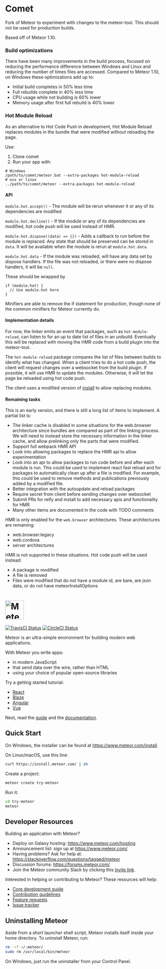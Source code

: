 # Comet

Fork of Meteor to experiment with changes to the meteor-tool. This should not be used for production builds.

Based off of Meteor 1.10.

### Build optimizations

There have been many improvements in the build process, focused on reducing the performance difference between Windows and Linux and reducing the number of times files are accessed. Compared to Meteor 1.10, on Windows these optimizations add up to:

- Initial build completes in 50% less time
- Full rebuilds complete in 40% less time
- CPU usage while not building is 60% lower
- Memory usage after first full rebuild is 40% lower

### Hot Module Reload

As an alternative to Hot Code Push in development, Hot Module Reload replaces  modules in the bundle that were modified without reloading the page.

Use:
1. Clone comet
2. Run your app with:

```
# Windows
/path/to/comet/meteor.bat --extra-packages hot-module-reload
# osx or linux
../path/to/comet/meteor --extra-packages hot-module-reload
```

#### API

`module.hot.accept()` - The module will be rerun whenever it or any of its dependencies are modified

`module.hot.decline()` - If the module or any of its dependencies are modified, hot code push will be used instead of HMR.

`module.hot.dispose((data) => {})` - Adds a callback to run before the module is replaced. Any state that should be preserved can be stored in `data`. It will be available when the module is rerun at `module.hot.data`.

`module.hot.data` - If the module was reloaded, will have any data set by dispose handlers. If the file was not reloaded, or there were no dispose handlers, it will be `null`.

These should be wrapped by
```
if (module.hot) {
  // Use module.hot here
}
```

Minifiers are able to remove the if statement for production, though none of the common minifiers for Meteor currently do.

#### Implementation details

For now, the linker emits an event that packages, such as `hot-module-reload`, can listen to for an up to date list of files in an unibuild. Eventually this will be replaced with moving the HMR code from a build plugin into the meteor-tool.

The `hot-module-reload` package compares the list of files between builds to identify what has changed. When a client tries to do a hot code push, the client will request changes over a websocket from the build plugin. If possible, it will use HMR to update the modules. Otherwise, it will let the page be reloaded using hot code push.

The client uses a modified version of [install](https://www.npmjs.com/package/install) to allow replacing modules.

#### Remaining tasks

This is an early version, and there is still a long list of items to implement. A partial list is:

- The linker cache is disabled in some situations for the web.browser architecture since bundles are compared as part of the linking process. We will need to instead store the necessary information in the linker cache, and allow prelinking only the parts that were modified.
- Support full webpack HMR API
- Look into allowing packages to replace the HMR api to allow experimentation
- Look into an api to allow packages to run code before and after each module is run. This could be used to implement react fast reload and for packages to automatically clean up after a file is modified. For example, this could be used to remove methods and publications previously added by a modified file.
- Better integration with the autoupdate and reload packages
- Require secret from client before sending changes over websocket
- Submit PRs for reify and install to add necessary apis and functionality for HMR
- Many other items are documented in the code with TODO comments

HMR is only enabled for the `web.browser` architectures. These architectures are remaining:

- web.browser.legacy
- web.cordova
- server architectures

HMR is not supported in these situations. Hot code push will be used instead:

- A package is modified
- A file is removed
- Files were modified that do not have a module id, are bare, are json data, or do not have meteorInstallOptions

# <a href='https://www.meteor.com'><img src='https://user-images.githubusercontent.com/841294/26841702-0902bbee-4af3-11e7-9805-0618da66a246.png' height='60' alt='Meteor'></a>

[![TravisCI Status](https://travis-ci.org/meteor/meteor.svg?branch=devel)](https://travis-ci.org/meteor/meteor)
[![CircleCI Status](https://circleci.com/gh/meteor/meteor/tree/devel.svg?style=shield&circle-token=c2d3c041506bd493ef3795ffa4448684cfce97b8)](https://circleci.com/gh/meteor/meteor/tree/devel)

Meteor is an ultra-simple environment for building modern web
applications.

With Meteor you write apps:

* in modern JavaScript
* that send data over the wire, rather than HTML
* using your choice of popular open-source libraries

Try a getting started tutorial:
 * [React](https://www.meteor.com/tutorials/react/creating-an-app)
 * [Blaze](https://www.meteor.com/tutorials/blaze/creating-an-app)
 * [Angular](https://www.meteor.com/tutorials/angular/creating-an-app)
 * [Vue](https://www.meteor.com/tutorials/vue/creating-an-app)

Next, read the [guide](https://guide.meteor.com) and the [documentation](https://docs.meteor.com/).

## Quick Start

On Windows, the installer can be found at https://www.meteor.com/install.

On Linux/macOS, use this line:

```bash
curl https://install.meteor.com/ | sh
```

Create a project:

```bash
meteor create try-meteor
```

Run it:

```bash
cd try-meteor
meteor
```

## Developer Resources

Building an application with Meteor?

* Deploy on Galaxy hosting: https://www.meteor.com/hosting
* Announcement list: sign up at https://www.meteor.com/
* Having problems? Ask for help at: https://stackoverflow.com/questions/tagged/meteor
* Discussion forums: https://forums.meteor.com/
* Join the Meteor community Slack by clicking this [invite link](https://join.slack.com/t/meteor-community/shared_invite/enQtODA0NTU2Nzk5MTA3LWY5NGMxMWRjZDgzYWMyMTEyYTQ3MTcwZmU2YjM5MTY3MjJkZjQ0NWRjOGZlYmIxZjFlYTA5Mjg4OTk3ODRiOTc).
 

Interested in helping or contributing to Meteor?  These resources will help:

* [Core development guide](DEVELOPMENT.md)
* [Contribution guidelines](CONTRIBUTING.md)
* [Feature requests](https://github.com/meteor/meteor-feature-requests/)
* [Issue tracker](https://github.com/meteor/meteor/issues)

## Uninstalling Meteor

Aside from a short launcher shell script, Meteor installs itself inside your
home directory. To uninstall Meteor, run:

```bash
rm -rf ~/.meteor/
sudo rm /usr/local/bin/meteor
```

On Windows, just run the uninstaller from your Control Panel.
